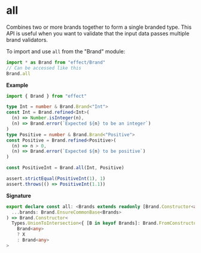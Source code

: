 # all

Combines two or more brands together to form a single branded type.
This API is useful when you want to validate that the input data passes multiple brand validators.

To import and use `all` from the "Brand" module:

```ts
import * as Brand from "effect/Brand"
// Can be accessed like this
Brand.all
```

**Example**

```ts
import { Brand } from "effect"

type Int = number & Brand.Brand<"Int">
const Int = Brand.refined<Int>(
  (n) => Number.isInteger(n),
  (n) => Brand.error(`Expected ${n} to be an integer`)
)
type Positive = number & Brand.Brand<"Positive">
const Positive = Brand.refined<Positive>(
  (n) => n > 0,
  (n) => Brand.error(`Expected ${n} to be positive`)
)

const PositiveInt = Brand.all(Int, Positive)

assert.strictEqual(PositiveInt(1), 1)
assert.throws(() => PositiveInt(1.1))
```

**Signature**

```ts
export declare const all: <Brands extends readonly [Brand.Constructor<any>, ...Brand.Constructor<any>[]]>(
  ...brands: Brand.EnsureCommonBase<Brands>
) => Brand.Constructor<
  Types.UnionToIntersection<{ [B in keyof Brands]: Brand.FromConstructor<Brands[B]> }[number]> extends infer X extends
    Brand<any>
    ? X
    : Brand<any>
>
```
